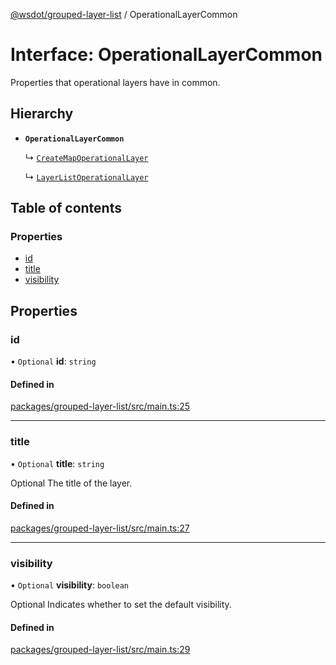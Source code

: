 [@wsdot/grouped-layer-list](../README.md) / OperationalLayerCommon

# Interface: OperationalLayerCommon

Properties that operational layers have in common.

## Hierarchy

- **`OperationalLayerCommon`**

  ↳ [`CreateMapOperationalLayer`](CreateMapOperationalLayer.md)

  ↳ [`LayerListOperationalLayer`](LayerListOperationalLayer.md)

## Table of contents

### Properties

- [id](OperationalLayerCommon.md#id)
- [title](OperationalLayerCommon.md#title)
- [visibility](OperationalLayerCommon.md#visibility)

## Properties

### id

• `Optional` **id**: `string`

#### Defined in

[packages/grouped-layer-list/src/main.ts:25](https://github.com/WSDOT-GIS/grouped-layer-list/blob/c240d2b/packages/grouped-layer-list/src/main.ts#L25)

___

### title

• `Optional` **title**: `string`

Optional 	The title of the layer.

#### Defined in

[packages/grouped-layer-list/src/main.ts:27](https://github.com/WSDOT-GIS/grouped-layer-list/blob/c240d2b/packages/grouped-layer-list/src/main.ts#L27)

___

### visibility

• `Optional` **visibility**: `boolean`

Optional 	Indicates whether to set the default visibility.

#### Defined in

[packages/grouped-layer-list/src/main.ts:29](https://github.com/WSDOT-GIS/grouped-layer-list/blob/c240d2b/packages/grouped-layer-list/src/main.ts#L29)

